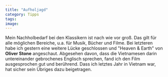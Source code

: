 ```yaml
---
title: "Aufholjagd"
category: Tipps
tags: 
image: 
---
```


Mein Nachholbedarf bei den Klassikern ist nach wie vor groß. Das gilt für alle möglichen Bereiche, u.a. für Musik, Bücher und Filme. Bei letzteren habe ich gestern eine weitere Lücke geschlossen und "Heaven & Earth" von **Oliver Stone** angeschaut. Abgesehen davon, dass die Vietnamesen darin untereinander gebrochenes Englisch sprechen, fand ich den Film ausgesprochen gut und berührend. Dass ich letztes Jahr in Vietnam war, hat sicher sein Übriges dazu beigetragen.